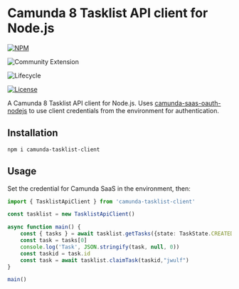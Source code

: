 # Camunda 8 Tasklist API client for Node.js


[![NPM](https://nodei.co/npm/camunda-tasklist-client.png)](https://npmjs.org/package/camunda-tasklist-client) 

![Community Extension](https://img.shields.io/badge/Community%20Extension-An%20open%20source%20community%20maintained%20project-FF4700)

![Lifecycle](https://img.shields.io/badge/Lifecycle-Stable-brightgreen)

[![License](https://img.shields.io/badge/License-Apache%202.0-blue.svg)](https://opensource.org/licenses/Apache-2.0)

A Camunda 8 Tasklist API client for Node.js. Uses [camunda-saas-oauth-nodejs](https://github.com/camunda-community-hub/camunda-saas-oauth-nodejs) to use client credentials from the environment for authentication.

## Installation

```
npm i camunda-tasklist-client
```

## Usage

Set the credential for Camunda SaaS in the environment, then: 

```typescript
import { TasklistApiClient } from 'camunda-tasklist-client'

const tasklist = new TasklistApiClient()

async function main() {
    const { tasks } = await tasklist.getTasks({state: TaskState.CREATED})
    const task = tasks[0]
    console.log('Task', JSON.stringify(task, null, 0))
    const taskid = task.id
    const task = await tasklist.claimTask(taskid,"jwulf")
}

main()
```
